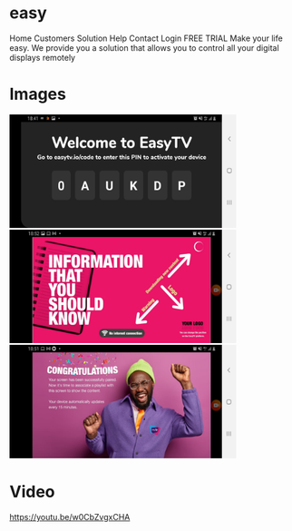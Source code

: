 # easy
  Home Customers Solution Help Contact Login FREE TRIAL Make your life easy. We provide you a solution that allows you to control all your digital displays remotely

# Images
<img src="https://github.com/jorgealbertojas/easy/blob/main/easy1.jpeg" data-canonical-src="https://github.com/jorgealbertojas/Ubook/blob/main/imagemBook.jpeg" width="400" height="200" />

<img src="https://github.com/jorgealbertojas/easy/blob/main/easy2.jpeg" data-canonical-src="https://github.com/jorgealbertojas/Ubook/blob/main/imagemBook.jpeg" width="400" height="200" />

<img src="https://github.com/jorgealbertojas/easy/blob/main/easy3.jpeg" data-canonical-src="https://github.com/jorgealbertojas/Ubook/blob/main/imagemBook.jpeg" width="400" height="200" />

# Video
https://youtu.be/w0CbZvgxCHA
